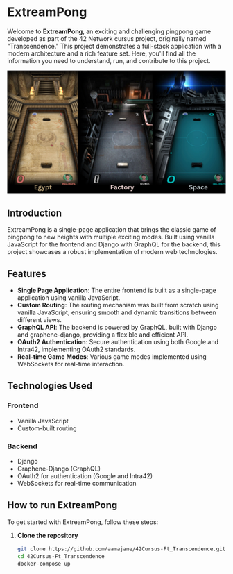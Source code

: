 # ExtreamPong

Welcome to **ExtreamPong**, an exciting and challenging pingpong game developed as part of the 42 Network cursus project, originally named "Transcendence." This project demonstrates a full-stack application with a modern architecture and a rich feature set. Here, you'll find all the information you need to understand, run, and contribute to this project.

![game modes](https://github.com/aamajane/42Cursus-Ft_Transcendence/blob/main/docs/game_modes.png)

## Introduction
ExtreamPong is a single-page application that brings the classic game of pingpong to new heights with multiple exciting modes. Built using vanilla JavaScript for the frontend and Django with GraphQL for the backend, this project showcases a robust implementation of modern web technologies.

## Features
- **Single Page Application**: The entire frontend is built as a single-page application using vanilla JavaScript.
- **Custom Routing**: The routing mechanism was built from scratch using vanilla JavaScript, ensuring smooth and dynamic transitions between different views.
- **GraphQL API**: The backend is powered by GraphQL, built with Django and graphene-django, providing a flexible and efficient API.
- **OAuth2 Authentication**: Secure authentication using both Google and Intra42, implementing OAuth2 standards.
- **Real-time Game Modes**: Various game modes implemented using WebSockets for real-time interaction.

## Technologies Used
### Frontend
- Vanilla JavaScript
- Custom-built routing

### Backend
- Django
- Graphene-Django (GraphQL)
- OAuth2 for authentication (Google and Intra42)
- WebSockets for real-time communication

## How to run ExtreamPong
To get started with ExtreamPong, follow these steps:

1. **Clone the repository**
   ```bash
   git clone https://github.com/aamajane/42Cursus-Ft_Transcendence.git
   cd 42Cursus-Ft_Transcendence
   docker-compose up

   
